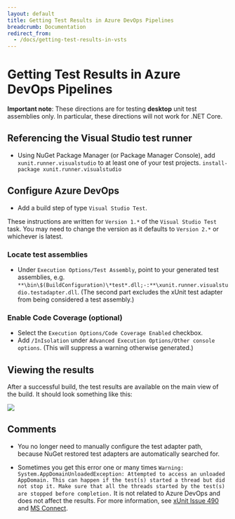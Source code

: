 ```yaml
---
layout: default
title: Getting Test Results in Azure DevOps Pipelines
breadcrumb: Documentation
redirect_from:
  - /docs/getting-test-results-in-vsts
---
```


# Getting Test Results in Azure DevOps Pipelines

<p class="important">
  <strong>Important note</strong>: These directions are for testing <strong>desktop</strong> unit test assemblies only.
  In particular, these directions will not work for .NET Core.
</p>

## Referencing the Visual Studio test runner

* Using NuGet Package Manager (or Package Manager Console), add `xunit.runner.visualstudio` to at least one of your test projects.
`install-package xunit.runner.visualstudio`

## Configure Azure DevOps

* Add a build step of type `Visual Studio Test`.

These instructions are written for `Version 1.*` of the `Visual Studio Test` task. You may need to change the version as it defaults to `Version 2.*` or whichever is latest.

### Locate test assemblies

* Under `Execution Options/Test Assembly`, point to your generated test assemblies, e.g. `**\bin\$(BuildConfiguration)\*test*.dll;-:**\xunit.runner.visualstudio.testadapter.dll`.
(The second part excludes the xUnit test adapter from being considered a test assembly.)

### Enable Code Coverage (optional)

* Select the `Execution Options/Code Coverage Enabled` checkbox.
* Add `/InIsolation` under `Advanced Execution Options/Other console options`.
(This will suppress a warning otherwise generated.)

## Viewing the results

After a successful build, the test results are available on the main view of the build. It should look something like this:

![](../images/getting-test-results-in-vsts/test-results.png)

## Comments

* You no longer need to manually configure the test adapter path, because NuGet restored test adapters are automatically searched for.

* Sometimes you get this error one or many times
`Warning: System.AppDomainUnloadedException: Attempted to access an unloaded AppDomain. This can happen if the test(s) started a thread but did not stop it. Make sure that all the threads started by the test(s) are stopped before completion.`
It is not related to Azure DevOps and does not affect the results. For more information, see [xUnit Issue 490](https://github.com/xunit/xunit/issues/490) and [MS Connect](https://connect.microsoft.com/VisualStudio/feedback/details/797525/unexplained-appdomainunloadedexception-when-running-a-unit-test-on-tfs-build-server).
